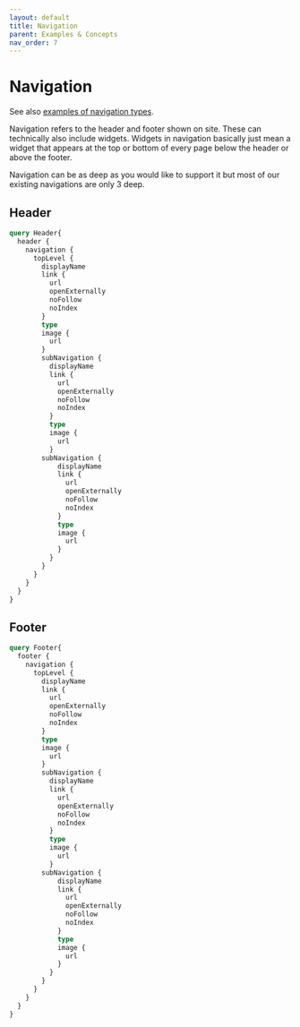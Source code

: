 ```yaml
---
layout: default
title: Navigation
parent: Examples & Concepts
nav_order: 7
---
```


# Navigation

See also [examples of navigation types](navigation-types.md).

Navigation refers to the header and footer shown on site. These can technically also include widgets. Widgets in navigation basically just mean a widget that appears at the top or bottom of every page below the header or above the footer.

Navigation can be as deep as you would like to support it but most of our existing navigations are only 3 deep.

## Header
```graphql
query Header{
  header {
    navigation {
      topLevel {
        displayName
        link {
          url
          openExternally
          noFollow
          noIndex
        }
        type
        image {
          url
        }
        subNavigation {
          displayName
          link {
            url
            openExternally
            noFollow
            noIndex
          }
          type
          image {
            url
          }
        subNavigation {
            displayName
            link {
              url
              openExternally
              noFollow
              noIndex
            }
            type
            image {
              url
            }
          }
        }
      }
    }
  }
}
```

## Footer
```graphql
query Footer{
  footer {
    navigation {
      topLevel {
        displayName
        link {
          url
          openExternally
          noFollow
          noIndex
        }
        type
        image {
          url
        }
        subNavigation {
          displayName
          link {
            url
            openExternally
            noFollow
            noIndex
          }
          type
          image {
            url
          }
        subNavigation {
            displayName
            link {
              url
              openExternally
              noFollow
              noIndex
            }
            type
            image {
              url
            }
          }
        }
      }
    }
  }
}
```